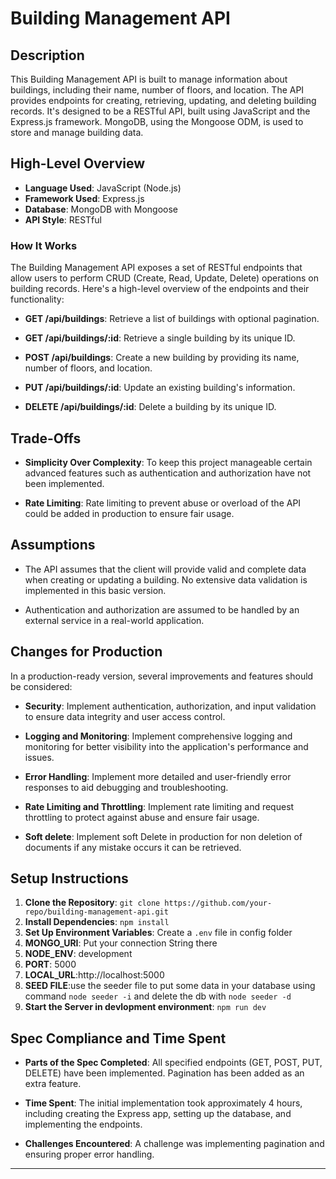 # Building Management API

## Description

This Building Management API is built to manage information about buildings, including their name, number of floors, and location. The API provides endpoints for creating, retrieving, updating, and deleting building records. It's designed to be a RESTful API, built using JavaScript and the Express.js framework. MongoDB, using the Mongoose ODM, is used to store and manage building data.

## High-Level Overview

- **Language Used**: JavaScript (Node.js)
- **Framework Used**: Express.js
- **Database**: MongoDB with Mongoose
- **API Style**: RESTful

### How It Works

The Building Management API exposes a set of RESTful endpoints that allow users to perform CRUD (Create, Read, Update, Delete) operations on building records. Here's a high-level overview of the endpoints and their functionality:

- **GET /api/buildings**: Retrieve a list of buildings with optional pagination.

- **GET /api/buildings/:id**: Retrieve a single building by its unique ID.

- **POST /api/buildings**: Create a new building by providing its name, number of floors, and location.

- **PUT /api/buildings/:id**: Update an existing building's information.

- **DELETE /api/buildings/:id**: Delete a building by its unique ID.

## Trade-Offs

- **Simplicity Over Complexity**: To keep this project manageable certain advanced features such as authentication and authorization have not been implemented.

- **Rate Limiting**: Rate limiting to prevent abuse or overload of the API could be added in production to ensure fair usage.

## Assumptions

- The API assumes that the client will provide valid and complete data when creating or updating a building. No extensive data validation is implemented in this basic version.

- Authentication and authorization are assumed to be handled by an external service in a real-world application.

## Changes for Production

In a production-ready version, several improvements and features should be considered:

- **Security**: Implement authentication, authorization, and input validation to ensure data integrity and user access control.

- **Logging and Monitoring**: Implement comprehensive logging and monitoring for better visibility into the application's performance and issues.

- **Error Handling**: Implement more detailed and user-friendly error responses to aid debugging and troubleshooting.

- **Rate Limiting and Throttling**: Implement rate limiting and request throttling to protect against abuse and ensure fair usage.

- **Soft delete**: Implement soft Delete in production for non deletion of documents if any mistake occurs it can be retrieved.

## Setup Instructions

1. **Clone the Repository**: `git clone https://github.com/your-repo/building-management-api.git`
2. **Install Dependencies**: `npm install`
3. **Set Up Environment Variables**: Create a `.env` file in config folder
4. **MONGO_URI**: Put your connection String there
5. **NODE_ENV**: development
6. **PORT**: 5000
7. **LOCAL_URL**:http://localhost:5000
7. **SEED FILE**:use the seeder file to put some data in your database using command `node seeder -i` and delete the db with `node seeder -d`
9. **Start the Server in devlopment environment**: `npm run dev`

## Spec Compliance and Time Spent

- **Parts of the Spec Completed**: All specified endpoints (GET, POST, PUT, DELETE) have been implemented. Pagination has been added as an extra feature.

- **Time Spent**: The initial implementation took approximately 4 hours, including creating the Express app, setting up the database, and implementing the endpoints.

- **Challenges Encountered**: A challenge was implementing pagination and ensuring proper error handling.

---
